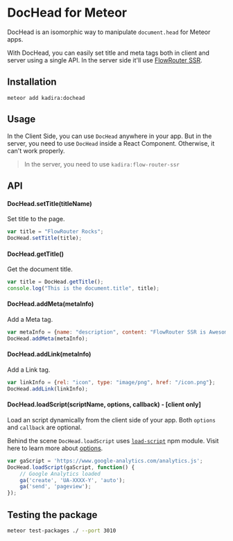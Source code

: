 # DocHead for Meteor

DocHead is an isomorphic way to manipulate `document.head` for Meteor apps.

With DocHead, you can easily set title and meta tags both in client and server using a single API. In the server side it'll use [FlowRouter SSR](https://github.com/kadirahq/flow-router/tree/ssr).

## Installation

~~~
meteor add kadira:dochead
~~~

## Usage

In the Client Side, you can use `DocHead` anywhere in your app. But in the server, you need to use `DocHead` inside a React Component. Otherwise, it can't work properly.

> In the server, you need to use `kadira:flow-router-ssr`

## API

#### DocHead.setTitle(titleName)

Set title to the page.

~~~js
var title = "FlowRouter Rocks";
DocHead.setTitle(title);
~~~

#### DocHead.getTitle()

Get the document title.

~~~js
var title = DocHead.getTitle();
console.log("This is the document.title", title);
~~~

#### DocHead.addMeta(metaInfo)

Add a Meta tag.

~~~js
var metaInfo = {name: "description", content: "FlowRouter SSR is Awesome"};
DocHead.addMeta(metaInfo);
~~~

#### DocHead.addLink(metaInfo)

Add a Link tag.

~~~js
var linkInfo = {rel: "icon", type: "image/png", href: "/icon.png"};
DocHead.addLink(linkInfo);
~~~

#### DocHead.loadScript(scriptName, options, callback) - [client only]

Load an script dynamically from the client side of your app. Both `options` and `callback` are optional.

Behind the scene `DocHead.loadScript` uses [`load-script`](https://www.npmjs.com/package/load-script) npm module. Visit here to learn more about [options](https://www.npmjs.com/package/load-script#opts).

~~~js
var gaScript = 'https://www.google-analytics.com/analytics.js';
DocHead.loadScript(gaScript, function() {
    // Google Analytics loaded
    ga('create', 'UA-XXXX-Y', 'auto');
    ga('send', 'pageview');
});
~~~

## Testing the package
```sh
meteor test-packages ./ --port 3010
```
